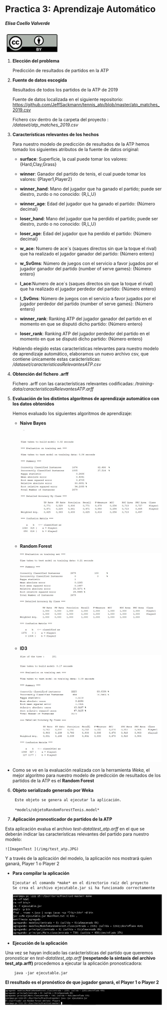 ﻿# Practica 3: Aprendizaje Automático
##### Elisa Coello Valverde   

![licencia: ](/img/licencia.jpg)

1. **Elección del problema**
    
    Predicción de resultados de partidos en la ATP

2. **Fuente de datos escogida**

    Resultados de todos los partidos de la ATP de 2019
    
    Fuente de datos localizada en el siguiente repositorio:
    <https://github.com/JeffSackmann/tennis_atp/blob/master/atp_matches_2019.csv>

    Fichero csv dentro de la carpeta del proyecto : */dataset/atp_matches_2019.csv* 
    

3. **Características relevantes de los hechos**

    Para nuestro modelo de predicción de resultados de la ATP hemos tomado los siguientes atributos de la fuente de datos original:

    - **surface**: Superficie, la cual puede tomar los valores: {Hard,Clay,Grass}


    - **winner**: Ganador del partido de tenis, el cual puede tomar los valores: {Player1,Player2}


    - **winner_hand**: Mano del jugador que ha ganado el partido; puede ser diestro, zurdo o no conocido: {R,L,U}


    - **winner_age**: Edad del jugador que ha ganado el partido: {Número decimal}


    - **loser_hand**: Mano del jugador que ha perdido el partido; puede ser diestro, zurdo o no conocido: {R,L,U}


    - **loser_age**: Edad del jugador que ha perdido el partido: {Número decimal}


    - **w_ace**: Numero de ace´s (saques directos sin que la toque el rival) que ha realizado el jugador ganador del partido: {Número entero}

    
    - **w_SvGms**: Número de juegos con el servicio a favor jugados por el jugador ganador del partido (number of serve games): {Número entero}

    - **l_ace**:Numero de ace´s (saques directos sin que la toque el rival) que ha realizado el jugador perdedor del partido: {Número entero}


    - **l_SvGms**: Número de juegos con el servicio a favor jugados por el jugador perdedor del partido (number of serve games): {Número entero}


    - **winner_rank**: Ranking ATP del jugador ganador del partido en el momento en que se disputó dicho partido: {Número entero}

    - **loser_rank**: Ranking ATP del jugador perdedor del partido en el momento en que se disputó dicho partido: {Número entero}


    Habiendo elegido estas características relevantes para nuestro modelo de aprendizaje automático, elaboramos un nuevo archivo csv,
    que contiene únicamente estas carácterísticas: */dataset/caracteristicasRelevantesATP.csv*



4. **Obtención del fichero .arff**

    Fichero .arff con las características relevantes codificadas: */training-data/caracteristicasRelevantesATP.arff*

5. **Evaluación de los distintos algoritmos de aprendizaje automático con los datos obtenidos**

    Hemos evaluado los siguientes algoritmos de aprendizaje:
    
     - **Naive Bayes**

         ![resultado Naive Bayes: ](/img/ResultadoNaiveBayes.jpg)

     - **Random Forest**

         ![resultado Random Forest: ](/img/ResultadoRandomForest.jpg)


     - **ID3**

         ![resultado ID3: ](/img/ResultadoID3.jpg)

- Como se ve en la evaluación realizada con la herramienta *Weka*, el mejor algoritmo para nuestro modelo de predicción de resultados de los partidos de la ATP es el **Random Forest**


6. **Objeto serializado generado por Weka**

        Este objeto se genera al ejecutar la aplicación.

        *models/objetoRandomForestTenis.model*

7. **Aplicación pronosticador de partidos de la ATP**

Esta aplicación evalua el archivo *test-data\test_atp.arff* en el que se deberán indicar las características relevantes del partido para nuestro modelo:

	![ImagenTest ](/img/test_atp.JPG)

Y a través de la aplicación del modelo, la aplicación nos mostrará quien ganará, Player 1 o Player 2

  - **Para compilar la aplicación**

        Ejecutar el comando *make* en el directorio raíz del proyecto
        Se crea el archivo ejecutable.jar si ha funcionado correctamente

	![ImagenCreacionEjecutable ](/img/make.JPG)


  - **Ejecución de la aplicación**

Una vez se hayan indicado las carácterísticas del partido que queremos pronosticar en *test-data\test_atp.arff* **(respetando la sintaxis del archivo test_atp.arff)** procedemos a ejecutar la aplicación pronosticadora:
        
        java -jar ejecutable.jar

**El resultado es el pronóstico de que jugador ganará, el Player 1 o Player 2**


 ![ImagenResultado ](/img/ejecucion.png)




